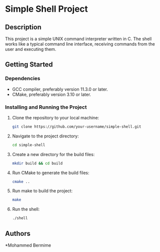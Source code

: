 # Simple Shell Project

## Description

This project is a simple UNIX command interpreter written in C. The shell works like a typical command line interface, receiving commands from the user and executing them.

## Getting Started

### Dependencies

* GCC compiler, preferably version 11.3.0 or later.
* CMake, preferably version 3.10 or later.

### Installing and Running the Project

1. Clone the repository to your local machine:
    ```sh
    git clone https://github.com/your-username/simple-shell.git
    ```

2. Navigate to the project directory:
    ```sh
    cd simple-shell
    ```

3. Create a new directory for the build files:
    ```sh
    mkdir build && cd build
    ```

4. Run CMake to generate the build files:
    ```sh
    cmake ..
    ```

5. Run make to build the project:
    ```sh
    make
    ```

6. Run the shell:
    ```sh
    ./shell
    ```

## Authors

*Mohammed Bermime

